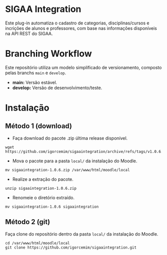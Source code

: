 # SIGAA Integration

Este plug-in automatiza o cadastro de categorias, disciplinas/cursos e incrições de alunos e professores, com base nas informações disponíveis na API REST do SIGAA.

# Branching Workflow

Este repositório utiliza um modelo simplificado de versionamento, composto pelas branchs `main` e  `develop`.

- **main:** Versão estável.
- **develop:** Versão de desenvolvimento/teste.

# Instalação 

## Método 1 (download)

- Faça download do pacote .zip última release disponível.
```
wget https://github.com/igorcemim/sigaaintegration/archive/refs/tags/v1.0.6.zip
```
- Mova o pacote para a pasta `local/` da instalação do Moodle.
```
mv sigaaintegration-1.0.6.zip /var/www/html/moodle/local
```
- Realize a extração do pacote.
```
unzip sigaaintegration-1.0.6.zip
```
- Renomeie o diretório extraído.
```
mv sigaaintegration-1.0.6 sigaaintegration
```

## Método 2 (git)

Faça clone do repositório dentro da pasta `local/` da instalação do Moodle.

```
cd /var/www/html/moodle/local
git clone https://github.com/igorcemim/sigaaintegration.git
```
